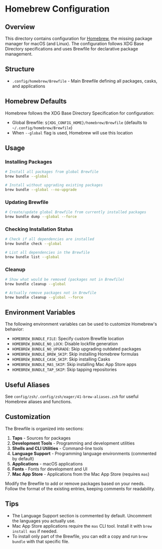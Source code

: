 # Homebrew Configuration

## Overview

This directory contains configuration for [Homebrew](https://brew.sh), the missing package manager for macOS (and Linux). The configuration follows XDG Base Directory specifications and uses Brewfile for declarative package management.

## Structure

- `.config/homebrew/Brewfile` - Main Brewfile defining all packages, casks, and applications

## Homebrew Defaults

Homebrew follows the XDG Base Directory Specification for configuration:

- Global Brewfile: `${XDG_CONFIG_HOME}/homebrew/Brewfile` (defaults to `~/.config/homebrew/Brewfile`)
- When `--global` flag is used, Homebrew will use this location

## Usage

### Installing Packages

```bash
# Install all packages from global Brewfile
brew bundle --global

# Install without upgrading existing packages
brew bundle --global --no-upgrade
```

### Updating Brewfile

```bash
# Create/update global Brewfile from currently installed packages
brew bundle dump --global --force
```

### Checking Installation Status

```bash
# Check if all dependencies are installed
brew bundle check --global

# List all dependencies in the Brewfile
brew bundle list --global
```

### Cleanup

```bash
# Show what would be removed (packages not in Brewfile)
brew bundle cleanup --global

# Actually remove packages not in Brewfile
brew bundle cleanup --global --force
```

## Environment Variables

The following environment variables can be used to customize Homebrew's behavior:

- `HOMEBREW_BUNDLE_FILE`: Specify custom Brewfile location
- `HOMEBREW_BUNDLE_NO_LOCK`: Disable lockfile generation
- `HOMEBREW_BUNDLE_NO_UPGRADE`: Skip upgrading outdated packages
- `HOMEBREW_BUNDLE_BREW_SKIP`: Skip installing Homebrew formulas
- `HOMEBREW_BUNDLE_CASK_SKIP`: Skip installing Casks
- `HOMEBREW_BUNDLE_MAS_SKIP`: Skip installing Mac App Store apps
- `HOMEBREW_BUNDLE_TAP_SKIP`: Skip tapping repositories

## Useful Aliases

See `config/zsh/.config/zsh/eager/41-brew-aliases.zsh` for useful Homebrew aliases and functions.

## Customization

The Brewfile is organized into sections:

1. **Taps** - Sources for packages
2. **Development Tools** - Programming and development utilities
3. **Shells and CLI Utilities** - Command-line tools 
4. **Language Support** - Programming language environments (commented by default)
5. **Applications** - macOS applications
6. **Fonts** - Fonts for development and UI
7. **Mac App Store** - Applications from the Mac App Store (requires `mas`)

Modify the Brewfile to add or remove packages based on your needs. 
Follow the format of the existing entries, keeping comments for readability.

## Tips

- The Language Support section is commented by default. Uncomment the languages you actually use.
- Mac App Store applications require the `mas` CLI tool. Install it with `brew install mas` if needed.
- To install only part of the Brewfile, you can edit a copy and run `brew bundle` with that specific file. 